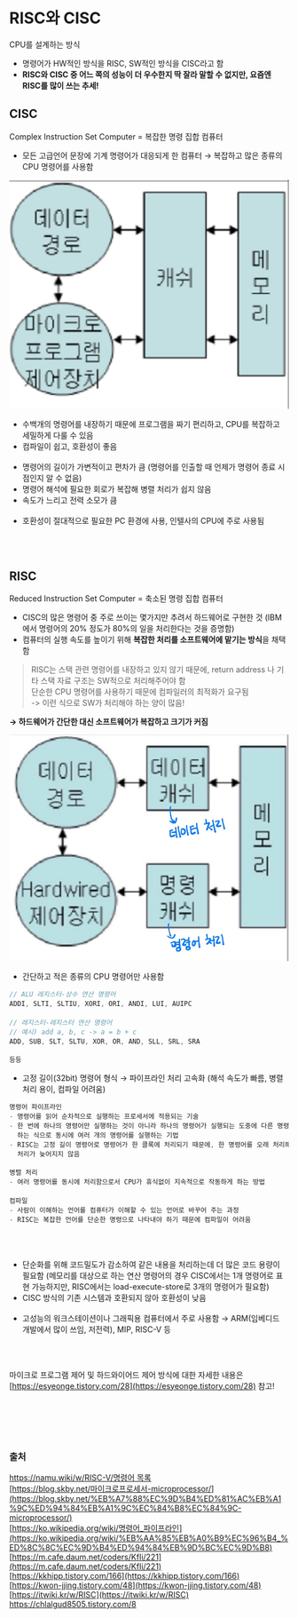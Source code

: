 # RISC와 CISC

CPU를 설계하는 방식 

- 명령어가 HW적인 방식을 RISC, SW적인 방식을 CISC라고 함
- **RISC와 CISC 중 어느 쪽의 성능이 더 우수한지 딱 잘라 말할 수 없지만, 요즘엔 RISC를 많이 쓰는 추세!**

## CISC
Complex Instruction Set Computer = 복잡한 명령 집합 컴퓨터

- 모든 고급언어 문장에 기계 명령어가 대응되게 한 컴퓨터 → 복잡하고 많은 종류의 CPU 명령어를 사용함

![](./image/cisc_1.png)

- 수백개의 명령어를 내장하기 때문에 프로그램을 짜기 편리하고, CPU를 복잡하고 세밀하게 다룰 수 있음
- 컴파일이 쉽고, 호환성이 좋음
<br></br>
- 명령어의 길이가 가변적이고 편차가 큼 (명령어를 인출할 때 언제가 명령어 종료 시점인지 알 수 없음)
- 명령어 해석에 필요한 회로가 복잡해 병렬 처리가 쉽지 않음
- 속도가 느리고 전력 소모가 큼
<br></br>
- 호환성이 절대적으로 필요한 PC 환경에 사용, 인텔사의 CPU에 주로 사용됨


<br></br>
## RISC
Reduced Instruction Set Computer = 축소된 명령 집합 컴퓨터

- CISC의 많은 명령어 중 주로 쓰이는 몇가지만 추려서 하드웨어로 구현한 것 (IBM에서 명령어의 20% 정도가 80%의 일을 처리한다는 것을 증명함)
- 컴퓨터의 실행 속도를 높이기 위해 **복잡한 처리를 소프트웨어에 맡기는 방식**을 채택함
> RISC는 스택 관련 명령어를 내장하고 있지 않기 때문에, return address 나 기타 스택 자료 구조는 SW적으로 처리해주어야 함     
단순한 CPU 명령어를 사용하기 때문에 컴파일러의 최적화가 요구됨     
-> 이런 식으로 SW가 처리해야 하는 양이 많음!      

**→ 하드웨어가 간단한 대신 소프트웨어가 복잡하고 크기가 커짐**

![](./image/risc_1.jpg)

- 간단하고 적은 종류의 CPU 명령어만 사용함

```java
// ALU 레지스터-상수 연산 명령어
ADDI, SLTI, SLTIU, XORI, ORI, ANDI, LUI, AUIPC

// 레지스터-레지스터 연산 명령어
// 예시) add a, b, c -> a = b + c
ADD, SUB, SLT, SLTU, XOR, OR, AND, SLL, SRL, SRA

등등 
```

- 고정 길이(32bit) 명령어 형식 → 파이프라인 처리 고속화 (해석 속도가 빠름, 병렬 처리 용이, 컴파일 어려움)
```java
명령어 파이프라인
- 명령어를 읽어 순차적으로 실행하는 프로세서에 적용되는 기술
- 한 번에 하나의 명령어만 실행하는 것이 아니라 하나의 명령어가 실행되는 도중에 다른 명령어 실행을 시작 
  하는 식으로 동시에 여러 개의 명령어를 실행하는 기법 
- RISC는 고정 길이 명령어로 명령어가 한 클록에 처리되기 때문에, 한 명령어를 오래 처리해서 다음 명령어 
  처리가 늦어지지 않음

병렬 처리
- 여러 명령어를 동시에 처리함으로서 CPU가 휴식없이 지속적으로 작동하게 하는 방법 

컴파일
- 사람이 이해하는 언어를 컴퓨터가 이해할 수 있는 언어로 바꾸어 주는 과정 
- RISC는 복잡한 언어를 단순한 명령으로 나타내야 하기 때문에 컴파일이 어려움
```
<br></br>
- 단순화를 위해 코드밀도가 감소하여 같은 내용을 처리하는데 더 많은 코드 용량이 필요함
(메모리를 대상으로 하는 연산 명령어의 경우 CISC에서는 1개 명령어로 표현 가능하지만, RISC에서는 load-execute-store로 3개의 명령어가 필요함)
- CISC 방식의 기존 시스템과 호환되지 않아 호환성이 낮음
<br></br>
- 고성능의 워크스테이션이나 그래픽용 컴퓨터에서 주로 사용함 → ARM(임베디드 개발에서 많이 쓰임, 저전력), MIP, RISC-V 등

<br></br>

마이크로 프로그램 제어 및 하드와이어드 제어 방식에 대한 자세한 내용은 [https://esyeonge.tistory.com/28](https://esyeonge.tistory.com/28) 참고!

<br></br>
<br></br>

### 출처
[https://namu.wiki/w/RISC-V/명령어 목록](https://namu.wiki/w/RISC-V/%EB%AA%85%EB%A0%B9%EC%96%B4%20%EB%AA%A9%EB%A1%9D)      
[https://blog.skby.net/마이크로프로세서-microprocessor/](https://blog.skby.net/%EB%A7%88%EC%9D%B4%ED%81%AC%EB%A1%9C%ED%94%84%EB%A1%9C%EC%84%B8%EC%84%9C-microprocessor/)      
[https://ko.wikipedia.org/wiki/명령어_파이프라인](https://ko.wikipedia.org/wiki/%EB%AA%85%EB%A0%B9%EC%96%B4_%ED%8C%8C%EC%9D%B4%ED%94%84%EB%9D%BC%EC%9D%B8)      
[https://m.cafe.daum.net/coders/KfIi/221](https://m.cafe.daum.net/coders/KfIi/221)   
[https://kkhipp.tistory.com/166](https://kkhipp.tistory.com/166)    
[https://kwon-jjing.tistory.com/48](https://kwon-jjing.tistory.com/48)     
[https://itwiki.kr/w/RISC](https://itwiki.kr/w/RISC)      
https://chlalgud8505.tistory.com/8
